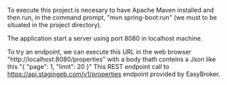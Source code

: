 To execute this project is necesary to have Apache Maven installed and then run, in the command prompt, "mvn spring-boot:run" (we must to be situated in the project directory).

The application start a server using port 8080 in localhost machine.

To try an endpoint, we can execute this URL in the web browser "http://localhost:8080/properties" with a body thath conteins a Json like this "{ "page": 1, "limit": 20 }" This REST endpoint call to https://api.stagingeb.com/v1/properties endpoint provided by EasyBroker.